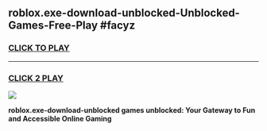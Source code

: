 
## roblox.exe-download-unblocked-Unblocked-Games-Free-Play #facyz
<h3>
<a href="https://us.freeplayer.one?title=roblox.exe-download-unblocked&ref=9M">CLICK TO PLAY</a></h3>
<hr>

<h3>
<a href="https://us.freeplayer.one?title=roblox.exe-download-unblocked&ref=9M">CLICK 2 PLAY</a>
  
</h3>

<a href="https://us.freeplayer.one?title=roblox.exe-download-unblocked&ref=9M"><img src="https://clearcache.store/games.png"></a>


**roblox.exe-download-unblocked games unblocked: Your Gateway to Fun and Accessible Online Gaming**
